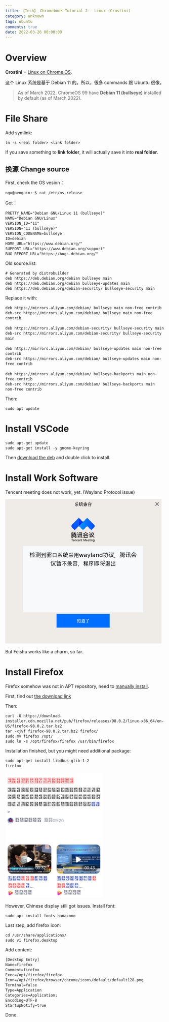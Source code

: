 ```yaml
---
title: 【Tech】 Chromebook Tutorial 2 - Linux (Crostini)
category: unknown
tags: ubuntu
comments: true
date: 2022-03-26 00:00:00
---
```



# Overview 

__Crostini__ = [Linux on Chrome OS](https://chromeos.dev/en/linux). 

这个 Linux 系统是基于 Debian 11 的。所以，很多 commands 跟 Ubuntu 很像。

> As of March 2022, ChromeOS 99 have __Debian 11 (bullseye)__ installed by default (as of March 2022).

# File Share

Add symlink: 

    ln -s <real folder> <link folder>

If you save something to __link folder__, it will actually save it into __real folder__.

## 换源 Change source

First, check the OS vesion：

    ngu@penguin:~$ cat /etc/os-release 

Got：

    PRETTY_NAME="Debian GNU/Linux 11 (bullseye)"
    NAME="Debian GNU/Linux"
    VERSION_ID="11"
    VERSION="11 (bullseye)"
    VERSION_CODENAME=bullseye
    ID=debian
    HOME_URL="https://www.debian.org/"
    SUPPORT_URL="https://www.debian.org/support"
    BUG_REPORT_URL="https://bugs.debian.org/"

Old source.list: 

    # Generated by distrobuilder
    deb https://deb.debian.org/debian bullseye main
    deb https://deb.debian.org/debian bullseye-updates main
    deb https://deb.debian.org/debian-security/ bullseye-security main

Replace it with: 

    deb https://mirrors.aliyun.com/debian/ bullseye main non-free contrib
    deb-src https://mirrors.aliyun.com/debian/ bullseye main non-free contrib

    deb https://mirrors.aliyun.com/debian-security/ bullseye-security main
    deb-src https://mirrors.aliyun.com/debian-security/ bullseye-security main

    deb https://mirrors.aliyun.com/debian/ bullseye-updates main non-free contrib
    deb-src https://mirrors.aliyun.com/debian/ bullseye-updates main non-free contrib

    deb https://mirrors.aliyun.com/debian/ bullseye-backports main non-free contrib
    deb-src https://mirrors.aliyun.com/debian/ bullseye-backports main non-free contrib

Then: 

    sudo apt update

# Install VSCode

    sudo apt-get update
    sudo apt-get install -y gnome-keyring

Then [download the deb](https://code.visualstudio.com/download) and double click to install.

# Install Work Software

Tencent meeting does not work, yet. (Wayland Protocol issue)

![](/images/tech/chromebook-crostini-wemeeting.png)

But Feishu works like a charm, so far.

# Install Firefox

Firefox somehow was not in APT repository, need to [manually install](https://blog.csdn.net/weixin_38428827/article/details/104066754).

First, find out [the download link](https://www.mozilla.org/zh-CN/firefox/all/#product-desktop-release)

Then:

    curl -O https://download-installer.cdn.mozilla.net/pub/firefox/releases/98.0.2/linux-x86_64/en-US/firefox-98.0.2.tar.bz2
    tar -xjvf firefox-98.0.2.tar.bz2 firefox/
    sudo mv firefox /opt/
    sudo ln -s /opt/firefox/firefox /usr/bin/firefox

Installation finished, but you might need additional package: 

    sudo apt-get install libdbus-glib-1-2
    firefox

![](/images/tech/chromebook-crostini-firefox-chinese.png)

However, Chinese display still got issues. Install font: 

    sudo apt install fonts-hanazono

Last step, add firefox icon: 

    cd /usr/share/applications/
    sudo vi firefox.desktop

Add content: 

    [Desktop Entry]
    Name=firefox
    Comment=firefox
    Exec=/opt/firefox/firefox
    Icon=/opt/firefox/browser/chrome/icons/default/default128.png
    Terminal=false
    Type=Application
    Categories=Application;
    Encoding=UTF-8
    StartupNotify=true

Done. 